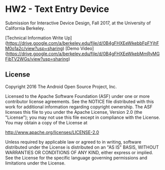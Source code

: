 HW2 - Text Entry Device
=====================================

Submission for Interactive Device Design, Fall 2017, at the University of California Berkeley.

[Technical Information Write Up] (https://drive.google.com/a/berkeley.edu/file/d/0B4gFHXEeWkebbFpFYjhFM0o1a2c/view?usp=sharing)
[Demo Video] (https://drive.google.com/a/berkeley.edu/file/d/0B4gFHXEeWkebMmRyMGFjbTV2WGs/view?usp=sharing)


License
-------

Copyright 2016 The Android Open Source Project, Inc.

Licensed to the Apache Software Foundation (ASF) under one or more contributor
license agreements.  See the NOTICE file distributed with this work for
additional information regarding copyright ownership.  The ASF licenses this
file to you under the Apache License, Version 2.0 (the "License"); you may not
use this file except in compliance with the License.  You may obtain a copy of
the License at

  http://www.apache.org/licenses/LICENSE-2.0

Unless required by applicable law or agreed to in writing, software
distributed under the License is distributed on an "AS IS" BASIS, WITHOUT
WARRANTIES OR CONDITIONS OF ANY KIND, either express or implied.  See the
License for the specific language governing permissions and limitations under
the License.
